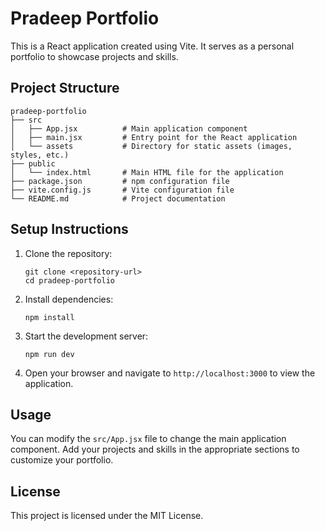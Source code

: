 # Pradeep Portfolio

This is a React application created using Vite. It serves as a personal portfolio to showcase projects and skills.

## Project Structure

```
pradeep-portfolio
├── src
│   ├── App.jsx          # Main application component
│   ├── main.jsx         # Entry point for the React application
│   └── assets           # Directory for static assets (images, styles, etc.)
├── public
│   └── index.html       # Main HTML file for the application
├── package.json         # npm configuration file
├── vite.config.js       # Vite configuration file
└── README.md            # Project documentation
```

## Setup Instructions

1. Clone the repository:
   ```
   git clone <repository-url>
   cd pradeep-portfolio
   ```

2. Install dependencies:
   ```
   npm install
   ```

3. Start the development server:
   ```
   npm run dev
   ```

4. Open your browser and navigate to `http://localhost:3000` to view the application.

## Usage

You can modify the `src/App.jsx` file to change the main application component. Add your projects and skills in the appropriate sections to customize your portfolio.

## License

This project is licensed under the MIT License.